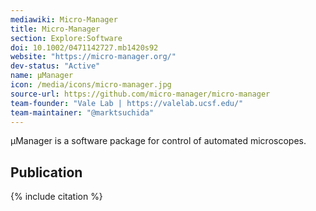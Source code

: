 ```yaml
---
mediawiki: Micro-Manager
title: Micro-Manager
section: Explore:Software
doi: 10.1002/0471142727.mb1420s92
website: "https://micro-manager.org/"
dev-status: "Active"
name: μManager
icon: /media/icons/micro-manager.jpg
source-url: https://github.com/micro-manager/micro-manager
team-founder: "Vale Lab | https://valelab.ucsf.edu/"
team-maintainer: "@marktsuchida"
---
```


μManager is a software package for control of automated microscopes.

## Publication

{% include citation %}

